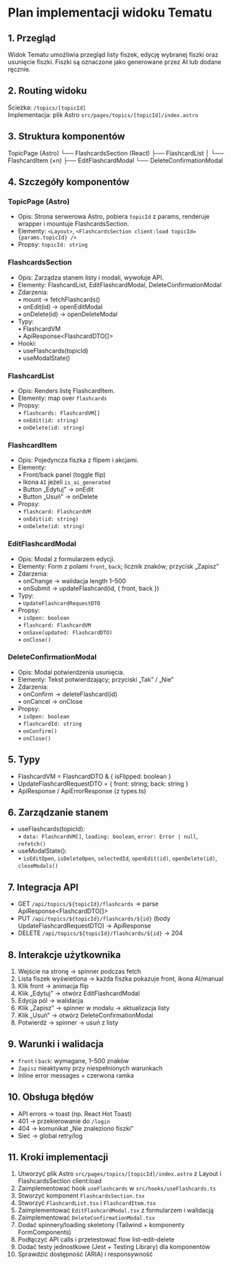 # Plan implementacji widoku Tematu

## 1. Przegląd
Widok Tematu umożliwia przegląd listy fiszek, edycję wybranej fiszki oraz usunięcie fiszki. Fiszki są oznaczone jako generowane przez AI lub dodane ręcznie.

## 2. Routing widoku
Ścieżka: `/topics/[topicId]`  
Implementacja: plik Astro `src/pages/topics/[topicId]/index.astro`

## 3. Struktura komponentów
TopicPage (Astro)
└── FlashcardsSection (React)
    ├── FlashcardList
    │   └── FlashcardItem (×n)
    ├── EditFlashcardModal
    └── DeleteConfirmationModal

## 4. Szczegóły komponentów

### TopicPage (Astro)
- Opis: Strona serwerowa Astro, pobiera `topicId` z params, renderuje wrapper i mountuje FlashcardsSection.
- Elementy: `<Layout>`, `<FlashcardsSection client:load topicId={params.topicId} />`
- Propsy: `topicId: string`

### FlashcardsSection
- Opis: Zarządza stanem listy i modali, wywołuje API.
- Elementy: FlashcardList, EditFlashcardModal, DeleteConfirmationModal
- Zdarzenia:  
  • mount → fetchFlashcards()  
  • onEdit(id) → openEditModal  
  • onDelete(id) → openDeleteModal
- Typy:  
  • FlashcardVM  
  • ApiResponse<FlashcardDTO[]>
- Hooki:  
  • useFlashcards(topicId)  
  • useModalState()

### FlashcardList
- Opis: Renders listę FlashcardItem.
- Elementy: map over `flashcards`
- Propsy:  
  • `flashcards: FlashcardVM[]`  
  • `onEdit(id: string)`  
  • `onDelete(id: string)`

### FlashcardItem
- Opis: Pojedyncza fiszka z flipem i akcjami.
- Elementy:  
  • Front/back panel (toggle flip)  
  • Ikona `AI` jeżeli `is_ai_generated`  
  • Button „Edytuj” → onEdit  
  • Button „Usuń” → onDelete
- Propsy:  
  • `flashcard: FlashcardVM`  
  • `onEdit(id: string)`  
  • `onDelete(id: string)`

### EditFlashcardModal
- Opis: Modal z formularzem edycji.
- Elementy: Form z polami `front`, `back`; licznik znaków; przycisk „Zapisz”
- Zdarzenia:  
  • onChange → walidacja length 1–500  
  • onSubmit → updateFlashcard(id, { front, back })
- Typy:  
  • `UpdateFlashcardRequestDTO`
- Propsy:  
  • `isOpen: boolean`  
  • `flashcard: FlashcardVM`  
  • `onSave(updated: FlashcardDTO)`  
  • `onClose()`

### DeleteConfirmationModal
- Opis: Modal potwierdzenia usunięcia.
- Elementy: Tekst potwierdzający; przyciski „Tak” / „Nie”
- Zdarzenia:  
  • onConfirm → deleteFlashcard(id)  
  • onCancel → onClose
- Propsy:  
  • `isOpen: boolean`  
  • `flashcardId: string`  
  • `onConfirm()`  
  • `onClose()`

## 5. Typy
- FlashcardVM = FlashcardDTO & { isFlipped: boolean }
- UpdateFlashcardRequestDTO = { front: string; back: string }
- ApiResponse<T> / ApiErrorResponse (z types.ts)

## 6. Zarządzanie stanem
- useFlashcards(topicId):  
  • `data: FlashcardVM[]`, `loading: boolean`, `error: Error | null`, `refetch()`
- useModalState():  
  • `isEditOpen`, `isDeleteOpen`, `selectedId`, `openEdit(id)`, `openDelete(id)`, `closeModals()`

## 7. Integracja API
- GET `/api/topics/${topicId}/flashcards` → parse ApiResponse<FlashcardDTO[]>
- PUT `/api/topics/${topicId}/flashcards/${id}` (body UpdateFlashcardRequestDTO) → ApiResponse<FlashcardDTO>
- DELETE `/api/topics/${topicId}/flashcards/${id}` → 204

## 8. Interakcje użytkownika
1. Wejście na stronę → spinner podczas fetch  
2. Lista fiszek wyświetlona → każda fiszka pokazuje front, ikona AI/manual  
3. Klik front → animacja flip  
4. Klik „Edytuj” → otwórz EditFlashcardModal  
5. Edycja pól → walidacja  
6. Klik „Zapisz” → spinner w modalu → aktualizacja listy  
7. Klik „Usuń” → otwórz DeleteConfirmationModal  
8. Potwierdź → spinner → usuń z listy

## 9. Warunki i walidacja
- `front` i `back`: wymagane, 1–500 znaków  
- `Zapisz` nieaktywny przy niespełnionych warunkach  
- Inline error messages + czerwona ramka

## 10. Obsługa błędów
- API errors → toast (np. React Hot Toast)  
- 401 → przekierowanie do `/login`  
- 404 → komunikat „Nie znaleziono fiszki”  
- Sieć → global retry/log

## 11. Kroki implementacji
1. Utworzyć plik Astro `src/pages/topics/[topicId]/index.astro` z Layout i FlashcardsSection client:load  
2. Zaimplementować hook `useFlashcards` w `src/hooks/useFlashcards.ts`  
3. Stworzyć komponent `FlashcardsSection.tsx`  
4. Stworzyć `FlashcardList.tsx` i `FlashcardItem.tsx`  
5. Zaimplementować `EditFlashcardModal.tsx` z formularzem i walidacją  
6. Zaimplementować `DeleteConfirmationModal.tsx`  
7. Dodać spinnery/loading skeletony (Tailwind + komponenty FormComponents)  
8. Podłączyć API calls i przetestować flow list–edit–delete  
9. Dodać testy jednostkowe (Jest + Testing Library) dla komponentów  
10. Sprawdzić dostępność (ARIA) i responsywność
